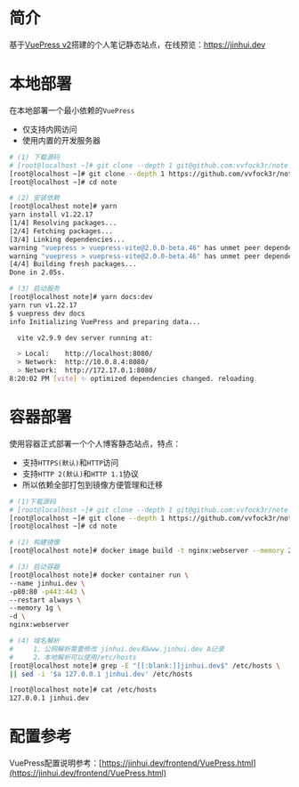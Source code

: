 # 简介

基于[VuePress v2](https://v2.vuepress.vuejs.org/zh/)搭建的个人笔记静态站点，在线预览：https://jinhui.dev



# 本地部署

在本地部署一个最小依赖的`VuePress`

* 仅支持内网访问
* 使用内置的开发服务器

```bash
# (1) 下载源码
# [root@localhost ~]# git clone --depth 1 git@github.com:vvfock3r/note.git
[root@localhost ~]# git clone --depth 1 https://github.com/vvfock3r/note.git
[root@localhost ~]# cd note

# (2) 安装依赖
[root@localhost note]# yarn
yarn install v1.22.17
[1/4] Resolving packages...
[2/4] Fetching packages...
[3/4] Linking dependencies...
warning "vuepress > vuepress-vite@2.0.0-beta.46" has unmet peer dependency "@vuepress/client@^2.0.0-beta.42".
warning "vuepress > vuepress-vite@2.0.0-beta.46" has unmet peer dependency "vue@^3.2.35".
[4/4] Building fresh packages...
Done in 2.05s.

# (3) 启动服务
[root@localhost note]# yarn docs:dev
yarn run v1.22.17
$ vuepress dev docs
info Initializing VuePress and preparing data...

  vite v2.9.9 dev server running at:

  > Local:    http://localhost:8080/
  > Network:  http://10.0.8.4:8080/
  > Network:  http://172.17.0.1:8080/
8:20:02 PM [vite] ✨ optimized dependencies changed. reloading
```



# 容器部署

使用容器正式部署一个个人博客静态站点，特点：

* 支持`HTTPS(默认)`和`HTTP`访问
* 支持`HTTP 2(默认)`和`HTTP 1.1`协议
* 所以依赖全部打包到镜像方便管理和迁移

```bash
# (1)下载源码
# [root@localhost ~]# git clone --depth 1 git@github.com:vvfock3r/note.git
[root@localhost ~]# git clone --depth 1 https://github.com/vvfock3r/note.git
[root@localhost ~]# cd note

# (2) 构建镜像
[root@localhost note]# docker image build -t nginx:webserver --memory 2g .

# (3) 启动容器
[root@localhost note]# docker container run \
--name jinhui.dev \
-p80:80 -p443:443 \
--restart always \
--memory 1g \
-d \
nginx:webserver

# (4) 域名解析
#     1、公网解析需要修改 jinhui.dev和www.jinhui.dev A记录
#     2、本地解析可以使用/etc/hosts
[root@localhost note]# grep -E "[[:blank:]]jinhui.dev$" /etc/hosts \
|| sed -i '$a 127.0.0.1 jinhui.dev' /etc/hosts

[root@localhost note]# cat /etc/hosts
127.0.0.1 jinhui.dev
```



# 配置参考

VuePress配置说明参考：[https://jinhui.dev/frontend/VuePress.html](https://jinhui.dev/frontend/VuePress.html)
